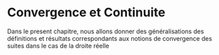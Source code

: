 Convergence et Continuite
=======================

Dans le present chapitre, nous allons donner des généralisations des définitions et résultats correspondants aux notions de convergence des suites dans le cas de la droite réelle
